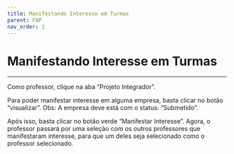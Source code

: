 ```yaml
---
title: Manifestando Interesse em Turmas
parent: FAP
nav_order: 1
---
```


# Manifestando Interesse em Turmas
---

Como professor, clique na aba “Projeto Integrador”.

Para poder manifestar interesse em alguma empresa, basta clicar no botão “visualizar”. Obs: A empresa deve está com o status: “Submetido”.

Após isso, basta clicar no botão verde “Manifestar Interesse”. Agora, o professor passará por uma seleção com os outros professores que manifestaram interesse, para que um deles seja selecionado como o professor selecionado.